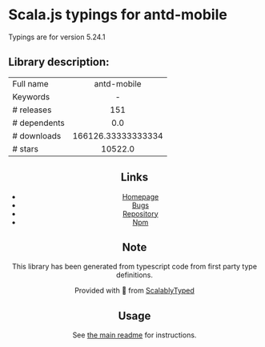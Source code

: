 
# Scala.js typings for antd-mobile

Typings are for version 5.24.1

## Library description:
<div align="center">

|                    |                 |
| ------------------ | :-------------: |
| Full name          | antd-mobile |
| Keywords           | - |
| # releases         | 151 |
| # dependents       | 0.0 |
| # downloads        | 166126.33333333334 |
| # stars            | 10522.0 |

## Links
- [Homepage](https://github.com/ant-design/ant-design-mobile#readme)
- [Bugs](https://github.com/ant-design/ant-design-mobile/issues)
- [Repository](https://github.com/ant-design/ant-design-mobile)
- [Npm](https://www.npmjs.com/package/antd-mobile)
    


## Note
This library has been generated from typescript code from first party type definitions.

Provided with :purple_heart: from [ScalablyTyped](https://github.com/oyvindberg/ScalablyTyped)

## Usage
See [the main readme](../../readme.md) for instructions.


